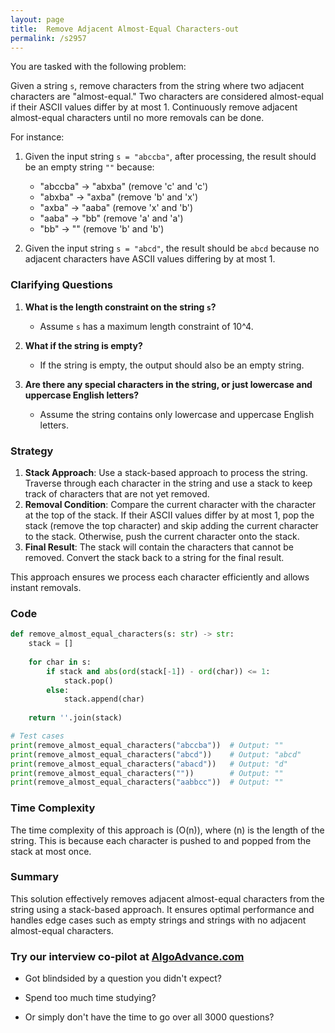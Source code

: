 ```yaml
---
layout: page
title:  Remove Adjacent Almost-Equal Characters-out
permalink: /s2957
---
```


You are tasked with the following problem:

Given a string `s`, remove characters from the string where two adjacent characters are "almost-equal." Two characters are considered almost-equal if their ASCII values differ by at most 1. Continuously remove adjacent almost-equal characters until no more removals can be done.

For instance:

1. Given the input string `s = "abccba"`, after processing, the result should be an empty string `""` because:
    - "abccba" → "abxba" (remove 'c' and 'c')
    - "abxba" → "axba" (remove 'b' and 'x')
    - "axba" → "aaba" (remove 'x' and 'b')
    - "aaba" → "bb" (remove 'a' and 'a')
    - "bb" → "" (remove 'b' and 'b')

2. Given the input string `s = "abcd"`, the result should be `abcd` because no adjacent characters have ASCII values differing by at most 1.

### Clarifying Questions

1. **What is the length constraint on the string `s`?**
   - Assume `s` has a maximum length constraint of 10^4.

2. **What if the string is empty?**
   - If the string is empty, the output should also be an empty string.

3. **Are there any special characters in the string, or just lowercase and uppercase English letters?**
   - Assume the string contains only lowercase and uppercase English letters.

### Strategy

1. **Stack Approach**: Use a stack-based approach to process the string. Traverse through each character in the string and use a stack to keep track of characters that are not yet removed.
2. **Removal Condition**: Compare the current character with the character at the top of the stack. If their ASCII values differ by at most 1, pop the stack (remove the top character) and skip adding the current character to the stack. Otherwise, push the current character onto the stack.
3. **Final Result**: The stack will contain the characters that cannot be removed. Convert the stack back to a string for the final result.

This approach ensures we process each character efficiently and allows instant removals.

### Code

```python
def remove_almost_equal_characters(s: str) -> str:
    stack = []
    
    for char in s:
        if stack and abs(ord(stack[-1]) - ord(char)) <= 1:
            stack.pop()
        else:
            stack.append(char)
    
    return ''.join(stack)

# Test cases
print(remove_almost_equal_characters("abccba"))  # Output: ""
print(remove_almost_equal_characters("abcd"))    # Output: "abcd"
print(remove_almost_equal_characters("abacd"))   # Output: "d"
print(remove_almost_equal_characters(""))        # Output: ""
print(remove_almost_equal_characters("aabbcc"))  # Output: ""
```

### Time Complexity

The time complexity of this approach is \(O(n)\), where \(n\) is the length of the string. This is because each character is pushed to and popped from the stack at most once.

### Summary

This solution effectively removes adjacent almost-equal characters from the string using a stack-based approach. It ensures optimal performance and handles edge cases such as empty strings and strings with no adjacent almost-equal characters.


### Try our interview co-pilot at [AlgoAdvance.com](https://algoAdvance.com)

- Got blindsided by a question you didn't expect?

- Spend too much time studying?

- Or simply don't have the time to go over all 3000 questions?

